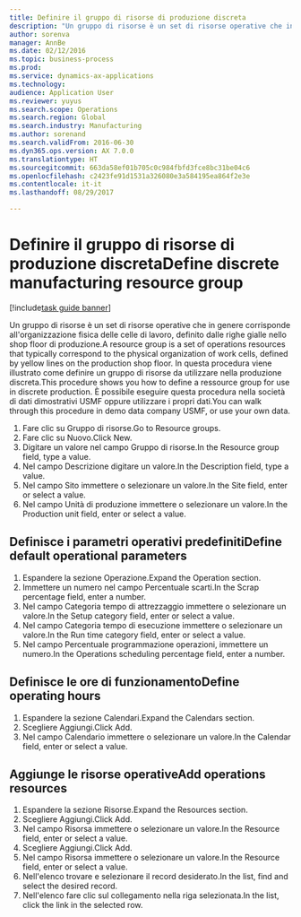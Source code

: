 ```yaml
--- 
title: Definire il gruppo di risorse di produzione discreta
description: "Un gruppo di risorse è un set di risorse operative che in genere corrisponde all'organizzazione fisica delle celle di lavoro, definito dalle righe gialle nello shop floor di produzione."
author: sorenva
manager: AnnBe
ms.date: 02/12/2016
ms.topic: business-process
ms.prod: 
ms.service: dynamics-ax-applications
ms.technology: 
audience: Application User
ms.reviewer: yuyus
ms.search.scope: Operations
ms.search.region: Global
ms.search.industry: Manufacturing
ms.author: sorenand
ms.search.validFrom: 2016-06-30
ms.dyn365.ops.version: AX 7.0.0
ms.translationtype: HT
ms.sourcegitcommit: 663da58ef01b705c0c984fbfd3fce8bc31be04c6
ms.openlocfilehash: c2423fe91d1531a326080e3a584195ea864f2e3e
ms.contentlocale: it-it
ms.lasthandoff: 08/29/2017

---
```

# <a name="define-discrete-manufacturing-resource-group"></a><span data-ttu-id="95741-103">Definire il gruppo di risorse di produzione discreta</span><span class="sxs-lookup"><span data-stu-id="95741-103">Define discrete manufacturing resource group</span></span>

[!include[task guide banner](../../includes/task-guide-banner.md)]

<span data-ttu-id="95741-104">Un gruppo di risorse è un set di risorse operative che in genere corrisponde all'organizzazione fisica delle celle di lavoro, definito dalle righe gialle nello shop floor di produzione.</span><span class="sxs-lookup"><span data-stu-id="95741-104">A resource group is a set of operations resources that typically correspond to the physical organization of work cells, defined by yellow lines on the production shop floor.</span></span> <span data-ttu-id="95741-105">In questa procedura viene illustrato come definire un gruppo di risorse da utilizzare nella produzione discreta.</span><span class="sxs-lookup"><span data-stu-id="95741-105">This procedure shows you how to define a ressource group for use in discrete production.</span></span> <span data-ttu-id="95741-106">È possibile eseguire questa procedura nella società di dati dimostrativi USMF oppure utilizzare i propri dati.</span><span class="sxs-lookup"><span data-stu-id="95741-106">You can walk through this procedure in demo data company USMF, or use your own data.</span></span>

1. <span data-ttu-id="95741-107">Fare clic su Gruppo di risorse.</span><span class="sxs-lookup"><span data-stu-id="95741-107">Go to Resource groups.</span></span>
2. <span data-ttu-id="95741-108">Fare clic su Nuovo.</span><span class="sxs-lookup"><span data-stu-id="95741-108">Click New.</span></span>
3. <span data-ttu-id="95741-109">Digitare un valore nel campo Gruppo di risorse.</span><span class="sxs-lookup"><span data-stu-id="95741-109">In the Resource group field, type a value.</span></span>
4. <span data-ttu-id="95741-110">Nel campo Descrizione digitare un valore.</span><span class="sxs-lookup"><span data-stu-id="95741-110">In the Description field, type a value.</span></span>
5. <span data-ttu-id="95741-111">Nel campo Sito immettere o selezionare un valore.</span><span class="sxs-lookup"><span data-stu-id="95741-111">In the Site field, enter or select a value.</span></span>
6. <span data-ttu-id="95741-112">Nel campo Unità di produzione immettere o selezionare un valore.</span><span class="sxs-lookup"><span data-stu-id="95741-112">In the Production unit field, enter or select a value.</span></span>

## <a name="define-default-operational-parameters"></a><span data-ttu-id="95741-113">Definisce i parametri operativi predefiniti</span><span class="sxs-lookup"><span data-stu-id="95741-113">Define default operational parameters</span></span>
1. <span data-ttu-id="95741-114">Espandere la sezione Operazione.</span><span class="sxs-lookup"><span data-stu-id="95741-114">Expand the Operation section.</span></span>
2. <span data-ttu-id="95741-115">Immettere un numero nel campo Percentuale scarti.</span><span class="sxs-lookup"><span data-stu-id="95741-115">In the Scrap percentage field, enter a number.</span></span>
3. <span data-ttu-id="95741-116">Nel campo Categoria tempo di attrezzaggio immettere o selezionare un valore.</span><span class="sxs-lookup"><span data-stu-id="95741-116">In the Setup category field, enter or select a value.</span></span>
4. <span data-ttu-id="95741-117">Nel campo Categoria tempo di esecuzione immettere o selezionare un valore.</span><span class="sxs-lookup"><span data-stu-id="95741-117">In the Run time category field, enter or select a value.</span></span>
5. <span data-ttu-id="95741-118">Nel campo Percentuale programmazione operazioni, immettere un numero.</span><span class="sxs-lookup"><span data-stu-id="95741-118">In the Operations scheduling percentage field, enter a number.</span></span>

## <a name="define-operating-hours"></a><span data-ttu-id="95741-119">Definisce le ore di funzionamento</span><span class="sxs-lookup"><span data-stu-id="95741-119">Define operating hours</span></span>
1. <span data-ttu-id="95741-120">Espandere la sezione Calendari.</span><span class="sxs-lookup"><span data-stu-id="95741-120">Expand the Calendars section.</span></span>
2. <span data-ttu-id="95741-121">Scegliere Aggiungi.</span><span class="sxs-lookup"><span data-stu-id="95741-121">Click Add.</span></span>
3. <span data-ttu-id="95741-122">Nel campo Calendario immettere o selezionare un valore.</span><span class="sxs-lookup"><span data-stu-id="95741-122">In the Calendar field, enter or select a value.</span></span>

## <a name="add-operations-resources"></a><span data-ttu-id="95741-123">Aggiunge le risorse operative</span><span class="sxs-lookup"><span data-stu-id="95741-123">Add operations resources</span></span>
1. <span data-ttu-id="95741-124">Espandere la sezione Risorse.</span><span class="sxs-lookup"><span data-stu-id="95741-124">Expand the Resources section.</span></span>
2. <span data-ttu-id="95741-125">Scegliere Aggiungi.</span><span class="sxs-lookup"><span data-stu-id="95741-125">Click Add.</span></span>
3. <span data-ttu-id="95741-126">Nel campo Risorsa immettere o selezionare un valore.</span><span class="sxs-lookup"><span data-stu-id="95741-126">In the Resource field, enter or select a value.</span></span>
4. <span data-ttu-id="95741-127">Scegliere Aggiungi.</span><span class="sxs-lookup"><span data-stu-id="95741-127">Click Add.</span></span>
5. <span data-ttu-id="95741-128">Nel campo Risorsa immettere o selezionare un valore.</span><span class="sxs-lookup"><span data-stu-id="95741-128">In the Resource field, enter or select a value.</span></span>
6. <span data-ttu-id="95741-129">Nell'elenco trovare e selezionare il record desiderato.</span><span class="sxs-lookup"><span data-stu-id="95741-129">In the list, find and select the desired record.</span></span>
7. <span data-ttu-id="95741-130">Nell'elenco fare clic sul collegamento nella riga selezionata.</span><span class="sxs-lookup"><span data-stu-id="95741-130">In the list, click the link in the selected row.</span></span>


